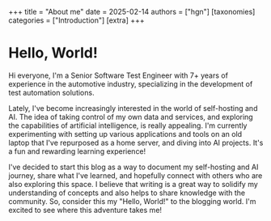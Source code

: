 +++
title = "About me"
date = 2025-02-14
authors = ["hgn"]
[taxonomies]
categories = ["Introduction"]
[extra]
+++
# Hello, World!

Hi everyone, I'm a Senior Software Test Engineer with 7+ years of experience in the automotive industry, specializing in the development of test automation solutions.

Lately, I've become increasingly interested in the world of self-hosting and AI.  The idea of taking control of my own data and services, and exploring the capabilities of artificial intelligence, is really appealing.  I'm currently experimenting with setting up various applications and tools on an old laptop that I've repurposed as a home server, and diving into AI projects.  It's a fun and rewarding learning experience!

I've decided to start this blog as a way to document my self-hosting and AI journey, share what I've learned, and hopefully connect with others who are also exploring this space. I believe that writing is a great way to solidify my understanding of concepts and also helps to share knowledge with the community.  So, consider this my "Hello, World!" to the blogging world.  I'm excited to see where this adventure takes me!